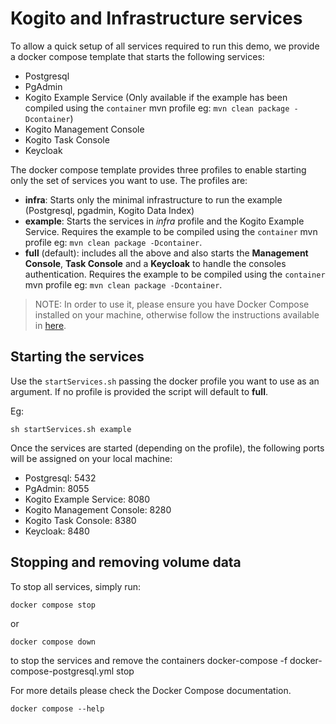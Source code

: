 # Kogito and Infrastructure services

To allow a quick setup of all services required to run this demo, we provide a docker compose template that starts the following services:

- Postgresql
- PgAdmin
- Kogito Example Service (Only available if the example has been compiled using the `container` mvn profile eg: `mvn clean package -Dcontainer`)
- Kogito Management Console
- Kogito Task Console
- Keycloak

The docker compose template provides three profiles to enable starting only the set of services you want to use. The profiles are:

- **infra**: Starts only the minimal infrastructure to run the example (Postgresql, pgadmin, Kogito Data Index)
- **example**: Starts the services in _infra_ profile and the Kogito Example Service. Requires the example to be compiled using the `container` mvn profile eg: `mvn clean package -Dcontainer`.
- **full** (default): includes all the above and also starts the **Management Console**, **Task Console** and a **Keycloak** to handle the consoles authentication. Requires the example to be compiled using the `container` mvn profile eg: `mvn clean package -Dcontainer`.

> NOTE: In order to use it, please ensure you have Docker Compose installed on your machine, otherwise follow the instructions available
> in [here](https://docs.docker.com/compose/install/).

## Starting the services

Use the `startServices.sh` passing the docker profile you want to use as an argument. If no profile is provided the script will default to **full**.

Eg:

```shell
sh startServices.sh example
```

Once the services are started (depending on the profile), the following ports will be assigned on your local machine:

- Postgresql: 5432
- PgAdmin: 8055
- Kogito Example Service: 8080
- Kogito Management Console: 8280
- Kogito Task Console: 8380
- Keycloak: 8480

## Stopping and removing volume data

To stop all services, simply run:

```shell
docker compose stop
```

or

```shell
docker compose down
```

to stop the services and remove the containers
docker-compose -f docker-compose-postgresql.yml stop

For more details please check the Docker Compose documentation.

```shell
docker compose --help
```
